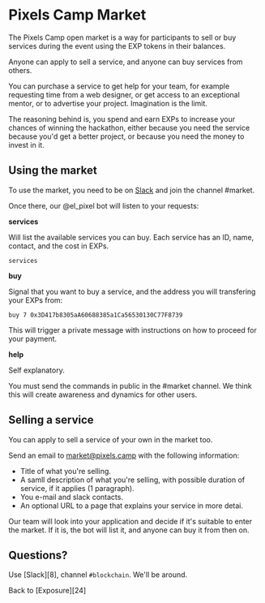 # Pixels Camp Market

The Pixels Camp open market is a way for participants to sell or buy services during the event using the EXP tokens in their balances.

Anyone can apply to sell a service, and anyone can buy services from others.

You can purchase a service to get help for your team, for example requesting time from a web designer, or get access to an exceptional mentor, or to advertise your project. Imagination is the limit.

The reasoning behind is, you spend and earn EXPs to increase your chances of winning the hackathon, either because you need the service because you'd get a better project, or because you need the money to invest in it.

## Using the market

To use the market, you need to be on [Slack][1] and join the channel #market.

Once there, our @el_pixel bot will listen to your requests:

**services**

Will list the available services you can buy. Each service has an ID, name, contact, and the cost in EXPs.

```
services
```

**buy**

Signal that you want to buy a service, and the address you will transfering your EXPs from:

```
buy 7 0x3D417b8305aA60688385a1Ca56530130C77F8739
```

This will trigger a private message with instructions on how to proceed for your payment.

**help**

Self explanatory.

You must send the commands in public in the #market channel. We think this will create awareness and dynamics for other users.

## Selling a service

You can apply to sell a service of your own in the market too.

Send an email to [market@pixels.camp](mailto:market@pixels.camp) with the following information:

 * Title of what you're selling.
 * A samll description of what you're selling, with possible duration of service, if it applies (1 paragraph).
 * You e-mail and slack contacts.
 * An optional URL to a page that explains your service in more detai.

Our team will look into your application and decide if it's suitable to enter the market. If it is, the bot will list it, and anyone can buy it from then on.

## Questions?

Use [Slack][8], channel `#blockchain`. We'll be around.

Back to [Exposure][24]

[1]: https://github.com/PixelsCamp/docs/blob/master/SLACK.md
